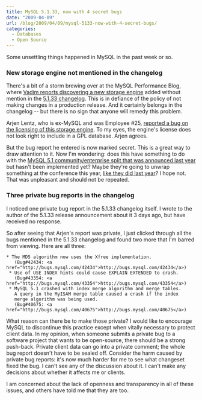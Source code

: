 ```yaml
---
title: MySQL 5.1.33, now with 4 secret bugs
date: "2009-04-09"
url: /blog/2009/04/09/mysql-5133-now-with-4-secret-bugs/
categories:
  - Databases
  - Open Source
---
```

Some unsettling things happened in MySQL in the past week or so.

### New storage engine not mentioned in the changelog

There's a bit of a storm brewing over at the MySQL Performance Blog, where [Vadim reports discovering a new storage engine](http://www.mysqlperformanceblog.com/2009/04/06/mysql-and-ibm/) added without mention in the [5.1.33 changelog](http://dev.mysql.com/doc/refman/5.1/en/news-5-1-33.html). This is in defiance of the policy of not making changes in a production release. And it certainly belongs in the changelog -- but there is no sign that anyone will remedy this problem.

Arjen Lentz, who is ex-MySQL and was Employee #25, [reported a bug on the licensing of this storage engine](http://bugs.mysql.com/44172). To my eyes, the engine's license does not look right to include in a GPL database. Arjen agrees.

But the bug report he entered is now marked secret. This is a great way to draw attention to it. Now I'm wondering: does this have something to do with the [MySQL 5.1 community/enterprise split that was announced last year](http://blogs.mysql.com/kaj/2008/12/01/mysql-51-release-schedule/) but hasn't been implemented yet? Maybe they're going to unwrap something at the conference this year, [like they did last year](http://jcole.us/blog/archives/2008/04/14/just-announced-mysql-to-launch-new-features-only-in-mysql-enterprise/)? I hope not. That was unpleasant and should not be repeated.

### Three private bug reports in the changelog

I noticed one private bug report in the 5.1.33 changelog itself. I wrote to the author of the 5.1.33 release announcement about it 3 days ago, but have received no response.

So after seeing that Arjen's report was private, I just clicked through all the bugs mentioned in the 5.1.33 changelog and found two more that I'm barred from viewing. Here are all three:

```
* The MD5 algorithm now uses the Xfree implementation.
   (Bug#42434: <a href="http://bugs.mysql.com/42434">http://bugs.mysql.com/42434</a>)
 * Use of USE INDEX hints could cause EXPLAIN EXTENDED to crash.
   (Bug#43354: <a href="http://bugs.mysql.com/43354">http://bugs.mysql.com/43354</a>)
 * MySQL 5.1 crashed with index merge algorithm and merge tables.
   A query in the MyISAM merge table caused a crash if the index
   merge algorithm was being used.
   (Bug#40675: <a href="http://bugs.mysql.com/40675">http://bugs.mysql.com/40675</a>)
```

What reason can there be to make those private? I would like to encourage MySQL to discontinue this practice except when vitally necessary to protect client data. In my opinion, when someone submits a private bug to a software project that wants to be open-source, there should be a strong push-back. Private client data can go into a private comment; the whole bug report doesn't have to be sealed off. Consider the harm caused by private bug reports: it's now much harder for me to see what changeset fixed the bug. I can't see any of the discussion about it. I can't make any decisions about whether it affects me or clients.

I am concerned about the lack of openness and transparency in all of these issues, and others have told me that they are too.


